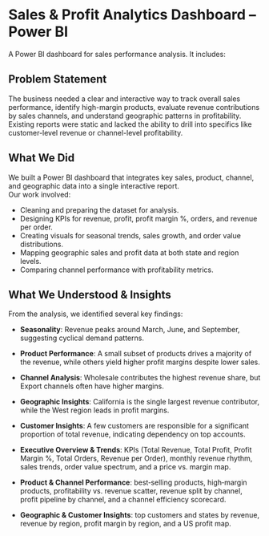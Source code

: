 # Sales & Profit Analytics Dashboard – Power BI

A Power BI dashboard for sales performance analysis. It includes:

## Problem Statement
The business needed a clear and interactive way to track overall sales performance, identify high-margin products, evaluate revenue contributions by sales channels, and understand geographic patterns in profitability.  
Existing reports were static and lacked the ability to drill into specifics like customer-level revenue or channel-level profitability.

## What We Did
We built a Power BI dashboard that integrates key sales, product, channel, and geographic data into a single interactive report.  
Our work involved:
- Cleaning and preparing the dataset for analysis.
- Designing KPIs for revenue, profit, profit margin %, orders, and revenue per order.
- Creating visuals for seasonal trends, sales growth, and order value distributions.
- Mapping geographic sales and profit data at both state and region levels.
- Comparing channel performance with profitability metrics.

## What We Understood & Insights
From the analysis, we identified several key findings:
- **Seasonality**: Revenue peaks around March, June, and September, suggesting cyclical demand patterns.
- **Product Performance**: A small subset of products drives a majority of the revenue, while others yield higher profit margins despite lower sales.
- **Channel Analysis**: Wholesale contributes the highest revenue share, but Export channels often have higher margins.
- **Geographic Insights**: California is the single largest revenue contributor, while the West region leads in profit margins.
- **Customer Insights**: A few customers are responsible for a significant proportion of total revenue, indicating dependency on top accounts.

- **Executive Overview & Trends**: KPIs (Total Revenue, Total Profit, Profit Margin %, Total Orders, Revenue per Order), monthly revenue rhythm, sales trends, order value spectrum, and a price vs. margin map.
- **Product & Channel Performance**: best‑selling products, high‑margin products, profitability vs. revenue scatter, revenue split by channel, profit pipeline by channel, and a channel efficiency scorecard.
- **Geographic & Customer Insights**: top customers and states by revenue, revenue by region, profit margin by region, and a US profit map.

